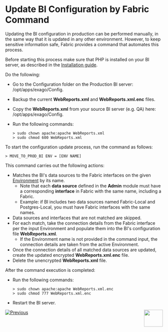 # Update BI Configuration by Fabric Command

Updating the BI configuration in production can be performed manually, in the same way that it is updated in any other environment. However, to keep sensitive information safe, Fabric provides a command that automates this process.

Before starting this process make sure that PHP is installed on your BI server, as described in the [Installation guide](/articles/98_maintenance_and_operational/BI_Installation/01_BI_Installation_on_Linux.md).

Do the following:

* Go to the Configuration folder on the Production BI server: /opt/apps/exago/Config.

* Backup the current **WebReports.xml** and **WebReports.xml.enc** files.

* Copy the **WebReports.xml** from your source BI server (e.g. QA) here:  /opt/apps/exago/Config.

* Run the following commands:

  ~~~
  > sudo chown apache:apache WebReports.xml
  > sudo chmod 600 WebReports.xml
  ~~~

To start the configuration update process, run the command as follows:

~~~
> MOVE_TO_PROD_BI ENV = [ENV NAME]
~~~

This command carries out the following actions:

* Matches the BI's data sources to the Fabric interfaces on the given [Environment](/articles/25_environments/01_environments_overview.md) by its name. 
  * Note that each **data source** defined in the **Admin** module must have a corresponding **interface** in Fabric with the same name, including a Fabric.
  * Example: if BI includes two data sources named Fabric-Local and Postgres-Local, you must have Fabric interfaces with the same names.
* Data sources and interfaces that are not matched are skipped. 
* For each match, take the connection details from the Fabric interface per the input Environment and populate them into the BI's configuration file **WebReports.xml**.
  * If the Environment name is not provided in the command input, the connection details are taken from the active Environment. 
* Once the connection details of all matched data sources are updated, create the updated encrypted **WebReports.xml.enc** file.
* Delete the unencrypted **WebReports.xml** file.

After the command execution is completed:

* Run the following commands:

  ~~~
  > sudo chown apache:apache WebReports.xml.enc
  > sudo chmod 777 WebReports.xml.enc
  ~~~

* Restart the BI server.




[![Previous](/articles/images/Previous.png)](08_moving_from_dev_to_prod.md)[<img align="right" width="60" height="54" src="/articles/images/Next.png">](10_restrict_access_to_BI_Admin.md)
